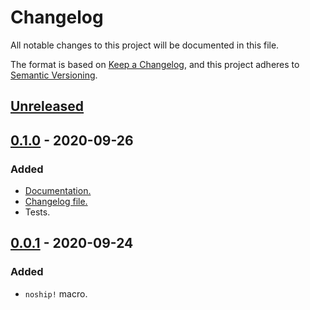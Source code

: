 # Changelog
All notable changes to this project will be documented in this file.

The format is based on [Keep a Changelog](https://keepachangelog.com/en/1.0.0/),
and this project adheres to [Semantic Versioning](https://semver.org/spec/v2.0.0.html).

## [Unreleased]

## [0.1.0] - 2020-09-26
### Added
- [Documentation.](https://docs.rs/noship/0.1.0)
- [Changelog file.](CHANGELOG.md)
- Tests.

## [0.0.1] - 2020-09-24
### Added
- `noship!` macro.

[Unreleased]: https://github.com/kafji/noship/tree/master
[0.1.0]: https://github.com/kafji/noship/tree/v0.1.0
[0.0.1]: https://github.com/kafji/noship/tree/v0.0.1
